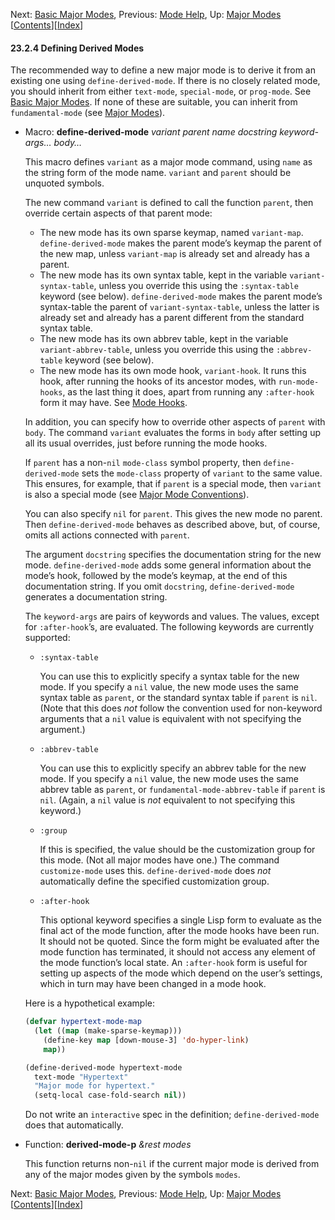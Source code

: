 

Next: [Basic Major Modes](Basic-Major-Modes.html), Previous: [Mode Help](Mode-Help.html), Up: [Major Modes](Major-Modes.html)   \[[Contents](index.html#SEC_Contents "Table of contents")]\[[Index](Index.html "Index")]

#### 23.2.4 Defining Derived Modes

The recommended way to define a new major mode is to derive it from an existing one using `define-derived-mode`. If there is no closely related mode, you should inherit from either `text-mode`, `special-mode`, or `prog-mode`. See [Basic Major Modes](Basic-Major-Modes.html). If none of these are suitable, you can inherit from `fundamental-mode` (see [Major Modes](Major-Modes.html)).

*   Macro: **define-derived-mode** *variant parent name docstring keyword-args… body…*

    This macro defines `variant` as a major mode command, using `name` as the string form of the mode name. `variant` and `parent` should be unquoted symbols.

    The new command `variant` is defined to call the function `parent`, then override certain aspects of that parent mode:

    *   The new mode has its own sparse keymap, named `variant-map`. `define-derived-mode` makes the parent mode’s keymap the parent of the new map, unless `variant-map` is already set and already has a parent.
    *   The new mode has its own syntax table, kept in the variable `variant-syntax-table`, unless you override this using the `:syntax-table` keyword (see below). `define-derived-mode` makes the parent mode’s syntax-table the parent of `variant-syntax-table`, unless the latter is already set and already has a parent different from the standard syntax table.
    *   The new mode has its own abbrev table, kept in the variable `variant-abbrev-table`, unless you override this using the `:abbrev-table` keyword (see below).
    *   The new mode has its own mode hook, `variant-hook`. It runs this hook, after running the hooks of its ancestor modes, with `run-mode-hooks`, as the last thing it does, apart from running any `:after-hook` form it may have. See [Mode Hooks](Mode-Hooks.html).

    In addition, you can specify how to override other aspects of `parent` with `body`. The command `variant` evaluates the forms in `body` after setting up all its usual overrides, just before running the mode hooks.

    If `parent` has a non-`nil` `mode-class` symbol property, then `define-derived-mode` sets the `mode-class` property of `variant` to the same value. This ensures, for example, that if `parent` is a special mode, then `variant` is also a special mode (see [Major Mode Conventions](Major-Mode-Conventions.html)).

    You can also specify `nil` for `parent`. This gives the new mode no parent. Then `define-derived-mode` behaves as described above, but, of course, omits all actions connected with `parent`.

    The argument `docstring` specifies the documentation string for the new mode. `define-derived-mode` adds some general information about the mode’s hook, followed by the mode’s keymap, at the end of this documentation string. If you omit `docstring`, `define-derived-mode` generates a documentation string.

    The `keyword-args` are pairs of keywords and values. The values, except for `:after-hook`’s, are evaluated. The following keywords are currently supported:

    *   `:syntax-table`

        You can use this to explicitly specify a syntax table for the new mode. If you specify a `nil` value, the new mode uses the same syntax table as `parent`, or the standard syntax table if `parent` is `nil`. (Note that this does *not* follow the convention used for non-keyword arguments that a `nil` value is equivalent with not specifying the argument.)

    *   `:abbrev-table`

        You can use this to explicitly specify an abbrev table for the new mode. If you specify a `nil` value, the new mode uses the same abbrev table as `parent`, or `fundamental-mode-abbrev-table` if `parent` is `nil`. (Again, a `nil` value is *not* equivalent to not specifying this keyword.)

    *   `:group`

        If this is specified, the value should be the customization group for this mode. (Not all major modes have one.) The command `customize-mode` uses this. `define-derived-mode` does *not* automatically define the specified customization group.

    *   `:after-hook`

        This optional keyword specifies a single Lisp form to evaluate as the final act of the mode function, after the mode hooks have been run. It should not be quoted. Since the form might be evaluated after the mode function has terminated, it should not access any element of the mode function’s local state. An `:after-hook` form is useful for setting up aspects of the mode which depend on the user’s settings, which in turn may have been changed in a mode hook.

    Here is a hypothetical example:

    ```lisp
    (defvar hypertext-mode-map
      (let ((map (make-sparse-keymap)))
        (define-key map [down-mouse-3] 'do-hyper-link)
        map))

    (define-derived-mode hypertext-mode
      text-mode "Hypertext"
      "Major mode for hypertext."
      (setq-local case-fold-search nil))
    ```

    Do not write an `interactive` spec in the definition; `define-derived-mode` does that automatically.

<!---->

*   Function: **derived-mode-p** *\&rest modes*

    This function returns non-`nil` if the current major mode is derived from any of the major modes given by the symbols `modes`.

Next: [Basic Major Modes](Basic-Major-Modes.html), Previous: [Mode Help](Mode-Help.html), Up: [Major Modes](Major-Modes.html)   \[[Contents](index.html#SEC_Contents "Table of contents")]\[[Index](Index.html "Index")]
